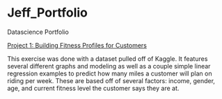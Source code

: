 # Jeff_Portfolio
Datascience Portfolio

[Project 1: Building Fitness Profiles for Customers](https://github.com/jeffbarrecchia/Fitness_Profile_Project)

This exercise was done with a dataset pulled off of Kaggle. It features several different graphs and modeling
as well as a couple simple linear regression examples to predict how many miles a customer will plan on riding
per week. These are based off of several factors: income, gender, age, and current fitness level the customer
says they are at.
